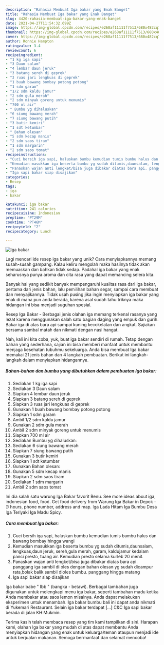 ```yaml
---
description: "Rahasia Membuat Iga bakar yang Enak Banget"
title: "Rahasia Membuat Iga bakar yang Enak Banget"
slug: 4420-rahasia-membuat-iga-bakar-yang-enak-banget
date: 2021-04-27T11:54:32.699Z
image: https://img-global.cpcdn.com/recipes/e268af11111f7513/680x482cq70/iga-bakar-foto-resep-utama.jpg
thumbnail: https://img-global.cpcdn.com/recipes/e268af11111f7513/680x482cq70/iga-bakar-foto-resep-utama.jpg
cover: https://img-global.cpcdn.com/recipes/e268af11111f7513/680x482cq70/iga-bakar-foto-resep-utama.jpg
author: Ronnie Hampton
ratingvalue: 3.4
reviewcount: 6
recipeingredient:
- "1 kg iga sapi"
- "3 Daun salam"
- "4 lembar daun jeruk"
- "3 batang sereh di geprek"
- "3 ruas jari lengkuas di geprek"
- "1 buah bawang bombay potong potong"
- "1 sdm garam"
- "1/2 sdm kaldu jamur"
- "2 sdm gula merah"
- "2 sdm minyak goreng untuk menumis"
- "700 ml air"
- " Bumbu yg dihaluskan"
- "6 siung bawang merah"
- "7 siung bawang putih"
- "3 butir kemiri"
- "1 sdt ketumbar"
- " Bahan olesan"
- "5 sdm kecap manis"
- "2 sdm saos tiram"
- "1 sdm margarin"
- "2 sdm saos tomat"
recipeinstructions:
- "Cuci bersih iga sapi, haluskan bumbu kemudian tumis bumbu halus dan bawang bombay hingga wangi"
- "Kemudian masukkan iga beserta bumbu yg sudah ditumis,daunsalam, lengkuas,daun jeruk, sereh,gula merah, garam, kaldujamur kedalam panci presto, tuang air. Kemudian presto selama kurleb 20 menit."
- "Panaskan wajan anti lengket/bisa juga dibakar diatas bara api. panggang iga sambil di oles dengan bahan olesan yg sudah dicampur rata,bolak balik sambil dioles bumbu. panggang hingga matang"
- "Iga sapi bakar siap disajikan"
categories:
- Resep
tags:
- iga
- bakar

katakunci: iga bakar 
nutrition: 241 calories
recipecuisine: Indonesian
preptime: "PT29M"
cooktime: "PT46M"
recipeyield: "2"
recipecategory: Lunch

---
```



![Iga bakar](https://img-global.cpcdn.com/recipes/e268af11111f7513/680x482cq70/iga-bakar-foto-resep-utama.jpg)

Lagi mencari ide resep iga bakar yang unik? Cara menyiapkannya memang susah-susah gampang. Kalau keliru mengolah maka hasilnya tidak akan memuaskan dan bahkan tidak sedap. Padahal iga bakar yang enak seharusnya punya aroma dan cita rasa yang dapat memancing selera kita.

Banyak hal yang sedikit banyak mempengaruhi kualitas rasa dari iga bakar, pertama dari jenis bahan, lalu pemilihan bahan segar, sampai cara membuat dan menyajikannya. Tidak usah pusing jika ingin menyiapkan iga bakar yang enak di mana pun anda berada, karena asal sudah tahu triknya maka hidangan ini bisa menjadi suguhan spesial.

Resep Iga Bakar - Berbagai jenis olahan iga memang terkenal rasanya yang lezat karena menggunakan salah satu bagian daging yang empuk dan gurih. Bakar iga di atas bara api sampai kuning kecokelatan dan angkat. Sajiakan bersama sambal matah dan nikmati dengan nasi hangat.


Nah, kali ini kita coba, yuk, buat iga bakar sendiri di rumah. Tetap dengan bahan yang sederhana, sajian ini bisa memberi manfaat untuk membantu menjaga kesehatan tubuhmu sekeluarga. Anda bisa membuat Iga bakar memakai 21 jenis bahan dan 4 langkah pembuatan. Berikut ini langkah-langkah dalam menyiapkan hidangannya.

<!--inarticleads1-->

##### Bahan-bahan dan bumbu yang dibutuhkan dalam pembuatan Iga bakar:

1. Sediakan 1 kg iga sapi
1. Sediakan 3 Daun salam
1. Siapkan 4 lembar daun jeruk
1. Siapkan 3 batang sereh di geprek
1. Siapkan 3 ruas jari lengkuas di geprek
1. Gunakan 1 buah bawang bombay potong potong
1. Siapkan 1 sdm garam
1. Ambil 1/2 sdm kaldu jamur
1. Gunakan 2 sdm gula merah
1. Ambil 2 sdm minyak goreng untuk menumis
1. Siapkan 700 ml air
1. Sediakan  Bumbu yg dihaluskan:
1. Sediakan 6 siung bawang merah
1. Siapkan 7 siung bawang putih
1. Gunakan 3 butir kemiri
1. Siapkan 1 sdt ketumbar
1. Gunakan  Bahan olesan:
1. Gunakan 5 sdm kecap manis
1. Siapkan 2 sdm saos tiram
1. Sediakan 1 sdm margarin
1. Ambil 2 sdm saos tomat


Ini dia salah satu warung Iga Bakar favorit Benu. See more ideas about iga, indonesian food, food. Get food delivery from Warung Iga Bakar in Depok - ⏰ hours, phone number, address and map. Iga Lada Hitam Iga Bumbu Desa Iga Teriyaki Iga Madu Spicy. 

<!--inarticleads2-->

##### Cara membuat Iga bakar:

1. Cuci bersih iga sapi, haluskan bumbu kemudian tumis bumbu halus dan bawang bombay hingga wangi
1. Kemudian masukkan iga beserta bumbu yg sudah ditumis,daunsalam, lengkuas,daun jeruk, sereh,gula merah, garam, kaldujamur kedalam panci presto, tuang air. Kemudian presto selama kurleb 20 menit.
1. Panaskan wajan anti lengket/bisa juga dibakar diatas bara api. panggang iga sambil di oles dengan bahan olesan yg sudah dicampur rata,bolak balik sambil dioles bumbu. panggang hingga matang
1. Iga sapi bakar siap disajikan


Iga bakar babe &#34; Ibb &#34; (bangka - betawi). Berbagai tambahan juga digunakan untuk melengkapi menu iga bakar, seperti tambahan madu ketika Anda membakar atau saos lemon misalnya. Anda dapat melakukan eksperimen untuk menambah. Iga bakar bumbu bali ini dapat anda nikmati di Yukemari Restaurant. Selain iga bakar terdapat […] C&amp;C Iga sapi bakar berada di jalan KH Mukmin. 

Terima kasih telah membaca resep yang tim kami tampilkan di sini. Harapan kami, olahan Iga bakar yang mudah di atas dapat membantu Anda menyiapkan hidangan yang enak untuk keluarga/teman ataupun menjadi ide untuk berjualan makanan. Semoga bermanfaat dan selamat mencoba!
